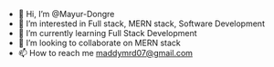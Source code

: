 - 👋 Hi, I’m @Mayur-Dongre
- 👀 I’m interested in Full stack, MERN stack, Software Development
- 🌱 I’m currently learning Full Stack Development
- 💞️ I’m looking to collaborate on MERN stack
- 📫 How to reach me maddymrd07@gmail.com

<!---
Mayur-Dongre/Mayur-Dongre is a ✨ special ✨ repository because its `README.md` (this file) appears on your GitHub profile.
You can click the Preview link to take a look at your changes.
--->
